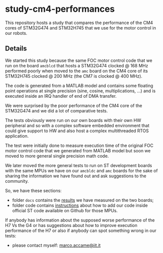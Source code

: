 # study-cm4-performances
This repository hosts a study that compares the performance of the CM4 cores of STM32G474 and STM32H745 that we use for the motor control in our robots.

## Details

We started this study because the same FOC motor control code that we run on the board `amcblcd` that hosts a  STM32G474 clocked @ 168 MHz performed poorly when moved to the `amc` board on the CM4 core of its STM32H745 clocked @ 200 MHz (the CM7 is clocked @ 400 MHz).

The code is generated from a MATLAB model and contains some floating point operations at single precision (sine, cosine, multiplications, ...) and is executed inside an IRQ handler of end of DMA transfer.

We were surprised by the poor performance of the CM4 core of the STM32G474 and we did a lot of comparative tests.

The tests obviously were run on our own boards with their own HW peripheral and so with a complex software embedded environment that could give support to HW and also host a complex multithreaded RTOS application.

The test were initially done to measure execution time of the original FOC motor control code that we generated from MATLAB model but soon we moved to more general single precision math code.

We later moved the more general tests to run on ST development boards with the same MPUs we have on our `amcbldc` and `amc` boards for the sake of sharing the information we have found out and ask suggestions to the community.

So, we have these sections:

- folder `docs` contains the [results](./docs/performances.md) we have measured on the two boards;
- folder code contains [instructions](./code/performances.md) about how to add our code inside official ST code available on Github for those MPUs. 



If anybody has information about the supposed worse performance of the H7 Vs the G4 or has suggestions about how to improve execution performance of the H7 or also if anybody can spot something wrong in our tests:

- please contact myself: marco.accame@iit.it

